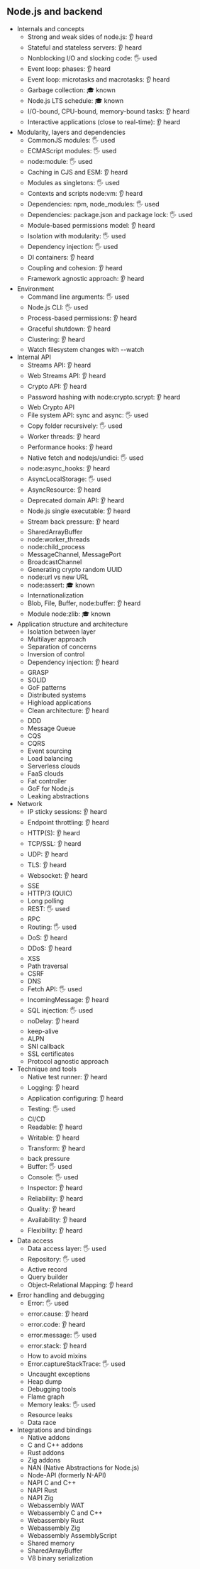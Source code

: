 ## Node.js and backend

- Internals and concepts
  - Strong and weak sides of node.js: 👂 heard
  - Stateful and stateless servers: 👂 heard
  - Nonblocking I/O and slocking code: 🖐️ used
  - Event loop: phases: 👂 heard
  - Event loop: microtasks and macrotasks: 👂 heard
  - Garbage collection: 🎓 known
  - Node.js LTS schedule: 🎓 known
  - I/O-bound, CPU-bound, memory-bound tasks: 👂 heard
  - Interactive applications (close to real-time): 👂 heard
- Modularity, layers and dependencies
  - CommonJS modules: 🖐️ used
  - ECMAScript modules: 🖐️ used
  - node:module: 🖐️ used
  - Caching in CJS and ESM: 👂 heard
  - Modules as singletons: 🖐️ used
  - Contexts and scripts node:vm: 👂 heard
  - Dependencies: npm, node_modules: 🖐️ used
  - Dependencies: package.json and package lock: 🖐️ used
  - Module-based permissions model: 👂 heard
  - Isolation with modularity: 🖐️ used
  - Dependency injection: 🖐️ used
  - DI containers: 👂 heard
  - Coupling and cohesion: 👂 heard
  - Framework agnostic approach: 👂 heard
- Environment
  - Command line arguments: 🖐️ used
  - Node.js CLI: 🖐️ used
  - Process-based permissions: 👂 heard
  - Graceful shutdown: 👂 heard
  - Clustering: 👂 heard
  - Watch filesystem changes with --watch
- Internal API
  - Streams API: 👂 heard
  - Web Streams API: 👂 heard
  - Crypto API: 👂 heard
  - Password hashing with node:crypto.scrypt: 👂 heard
  - Web Crypto API
  - File system API: sync and async: 🖐️ used
  - Copy folder recursively: 🖐️ used
  - Worker threads: 👂 heard
  - Performance hooks: 👂 heard
  - Native fetch and nodejs/undici: 🖐️ used
  - node:async_hooks: 👂 heard
  - AsyncLocalStorage: 🖐️ used
  - AsyncResource: 👂 heard
  - Deprecated domain API: 👂 heard
  - Node.js single executable: 👂 heard
  - Stream back pressure: 👂 heard
  - SharedArrayBuffer
  - node:worker_threads
  - node:child_process
  - MessageChannel, MessagePort
  - BroadcastChannel
  - Generating crypto random UUID
  - node:url vs new URL
  - node:assert: 🎓 known
  - Internationalization
  - Blob, File, Buffer, node:buffer: 👂 heard
  - Module node:zlib: 🎓 known
- Application structure and architecture
  - Isolation between layer
  - Multilayer approach
  - Separation of concerns
  - Inversion of control
  - Dependency injection: 👂 heard
  - GRASP
  - SOLID
  - GoF patterns
  - Distributed systems
  - Highload applications
  - Clean architecture: 👂 heard
  - DDD
  - Message Queue
  - CQS
  - CQRS
  - Event sourcing
  - Load balancing
  - Serverless clouds
  - FaaS clouds
  - Fat controller
  - GoF for Node.js
  - Leaking abstractions
- Network
  - IP sticky sessions: 👂 heard
  - Endpoint throttling: 👂 heard
  - HTTP(S): 👂 heard
  - TCP/SSL: 👂 heard
  - UDP: 👂 heard
  - TLS: 👂 heard
  - Websocket: 👂 heard
  - SSE
  - HTTP/3 (QUIC)
  - Long polling
  - REST: 🖐️ used
  - RPC
  - Routing: 🖐️ used
  - DoS: 👂 heard
  - DDoS: 👂 heard
  - XSS
  - Path traversal
  - CSRF
  - DNS
  - Fetch API: 🖐️ used
  - IncomingMessage: 👂 heard
  - SQL injection: 🖐️ used
  - noDelay: 👂 heard
  - keep-alive
  - ALPN
  - SNI callback
  - SSL certificates
  - Protocol agnostic approach
- Technique and tools
  - Native test runner: 👂 heard
  - Logging: 👂 heard
  - Application configuring: 👂 heard
  - Testing: 🖐️ used
  - CI/CD
  - Readable: 👂 heard
  - Writable: 👂 heard
  - Transform: 👂 heard
  - back pressure
  - Buffer: 🖐️ used
  - Console: 🖐️ used
  - Inspector: 👂 heard
  - Reliability: 👂 heard
  - Quality: 👂 heard
  - Availability: 👂 heard
  - Flexibility: 👂 heard
- Data access
  - Data access layer: 🖐️ used
  - Repository: 🖐️ used
  - Active record
  - Query builder
  - Object-Relational Mapping: 👂 heard
- Error handling and debugging
  - Error: 🖐️ used
  - error.cause: 👂 heard
  - error.code: 👂 heard
  - error.message: 🖐️ used
  - error.stack: 👂 heard
  - How to avoid mixins
  - Error.captureStackTrace: 🖐️ used
  - Uncaught exceptions
  - Heap dump
  - Debugging tools
  - Flame graph
  - Memory leaks: 🖐️ used
  - Resource leaks
  - Data race
- Integrations and bindings
  - Native addons
  - C and C++ addons
  - Rust addons
  - Zig addons
  - NAN (Native Abstractions for Node.js)
  - Node-API (formerly N-API)
  - NAPI C and C++
  - NAPI Rust
  - NAPI Zig
  - Webassembly WAT
  - Webassembly C and C++
  - Webassembly Rust
  - Webassembly Zig
  - Webassembly AssemblyScript
  - Shared memory
  - SharedArrayBuffer
  - V8 binary serialization
